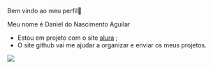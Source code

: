 Bem vindo ao meu perfil💙

Meu nome é Daniel do Nascimento Aguilar

- Estou em projeto com o site [alura](https//www.alura.com.br) ;
- O site github vai me ajudar a organizar e enviar os meus projetos.

![]( https://media1.tenor.com/m/B_p2kigHBqMAAAAd/deadpool-dance-bye-bye-bye.gif)
